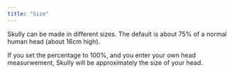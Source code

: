 ```yaml
---
title: "Size"
---
```


Skully can be made in different sizes. The default is about 75% of a normal human head (about 16cm high).

If you set the percentage to 100%, and you enter your own head measurwement, Skully will
be approximately the size of your head.